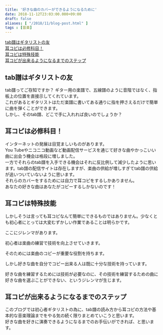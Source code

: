 ```yaml
---
title: '好きな曲のカバーができるようになるために'
date: 2018-11-12T23:03:00.000+09:00
draft: false
aliases: [ "/2018/11/blog-post.html" ]
tags : [音楽]
---
```


[tab譜はギタリストの友](https://ayano-gutiar-cover-tab.blogspot.com/2018/11/blog-post.html#midashi0)  
[耳コピは必修科目！](https://ayano-gutiar-cover-tab.blogspot.com/2018/11/blog-post.html#midashi1)  
[耳コピは特殊技能](https://ayano-gutiar-cover-tab.blogspot.com/2018/11/blog-post.html#midashi2)  
[耳コピが出来るようになるまでのステップ](https://ayano-gutiar-cover-tab.blogspot.com/2018/11/blog-post.html#midashi3)  

tab譜はギタリストの友
------------

tab譜ってご存知ですか？ ギター用の楽譜で、五線譜のように音階ではなく、指板上の位置を直接示してくれています。  
これがあるとギタリストはただ楽譜に書いてある通りに指を押さえるだけで簡単に曲を弾くことができます。  
しかし、そのtab譜、どこで手に入れれば良いのでしょうか？  

耳コピは必修科目！
---------

インターネットの発展は目覚ましいものがあります。  
You Tubeやニコニコ動画など動画配信サービスを通じて好きな曲やかっこいい曲に出会う機会は格段に増しました。  
一方でそれらのtab譜を入手できる機会はそれに反比例して減少したように思います。tab譜の配信サイトは存在しますが、楽曲の供給が増しすぎてtab譜の供給が追いついていないように思います。  
それらのカバーをするためには自力で耳コピをするしかありません。  
あなたの好きな曲はあなたがコピーするしかないのです！  

耳コピは特殊技能
--------

しかしそうは言っても耳コピなんて簡単にできるものではありません。少なくとも初心者にとっては大変むずかしい作業であることは明らかです。

ここにジレンマがあります。

初心者は楽曲の練習で技術を向上させていきます。

そのためには楽曲のコピーが重要な役割を持ちます。

しかし好きな曲を自分でコピー出来る人は既に十分な技術を持っています。

好きな曲を練習するためには技術が必要なのに、その技術を練習するための曲に好きな曲を選ぶことができない、というジレンマが生じます。

  

耳コピが出来るようになるまでのステップ
-------------------

このブログでは初心者ギタリストの為に、tab譜の読み方から耳コピの方法や基本的な音楽理論までをやる気の続く限りまとめていこうと思います。  
好きな曲を好きに演奏できるようになるまでのお手伝いができれば、と思います。